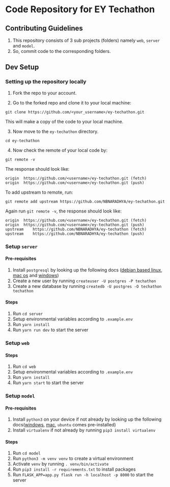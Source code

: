 # Code Repository for EY Techathon

## Contributing Guidelines

1. This repository consists of 3 sub projects (folders) namely `web`, `server` and `model`.
2. So, commit code to the corresponding folders.

## Dev Setup

### Setting up the repository locally

1. Fork the repo to your account.

2. Go to the forked repo and clone it to your local machine:

```
git clone https://github.com/<your_username>/ey-techathon.git
```

This will make a copy of the code to your local machine.

3. Now move to the `ey-techathon` directory.

```
cd ey-techathon
```

4. Now check the remote of your local code by:

```
git remote -v
```

The response should look like:

```
origin	https://github.com/<username>/ey-techathon.git (fetch)
origin	https://github.com/<username>/ey-techathon.git (push)
```

To add upstream to remote, run:

```
git remote add upstream https://github.com/NBNARADHYA/ey-techathon.git
```

Again run `git remote -v`, the response should look like:

```
origin	https://github.com/<username>/ey-techathon.git (fetch)
origin	https://github.com/<username>/ey-techathon.git (push)
upstream	https://github.com/NBNARADHYA/ey-techathon (fetch)
upstream	https://github.com/NBNARADHYA/ey-techathon (push)
```

### Setup `server`

#### Pre-requisites

1. Install `postgresql` by looking up the following docs ([debian based linux](https://www.postgresql.org/download/linux/debian/), [mac os](https://www.postgresql.org/download/macosx/) and [windows](https://www.postgresql.org/download/windows/))
2. Create a new user by running `createuser -U postgres -P techathon `
3. Create a new database by running `createdb -U postgres -O techathon techathon`

#### Steps

1. Run `cd server`
2. Setup environmental variables according to `.example.env`
3. Run `yarn install`
4. Run `yarn run dev` to start the server

### Setup `web`

#### Steps

1. Run `cd web`
2. Setup environmental variables according to `.example.env`
3. Run `yarn install`
4. Run `yarn start` to start the server

### Setup `model`

#### Pre-requisites

1. Install `python3` on your device if not already by looking up the following docs([windows](https://www.python.org/downloads/windows/), [mac](https://www.python.org/downloads/mac-osx/), `ubuntu` comes pre-installed)
2. Install `virtualenv` if not already by running `pip3 install virtualenv`

#### Steps

1. Run `cd model`
2. Run `python3 -m venv venv` to create a virtual environment
3. Activate `venv` by running `. venv/bin/activate`
4. Run `pip3 install -r requirements.txt` to install packages
5. Run `FLASK_APP=app.py flask run -h localhost -p 8000` to start the server
